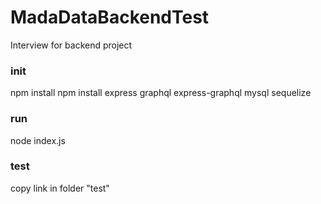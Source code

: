 # MadaDataBackendTest
Interview for backend project

### init
npm install
npm install express graphql express-graphql mysql sequelize

### run
node index.js

### test
copy link in folder "test"

